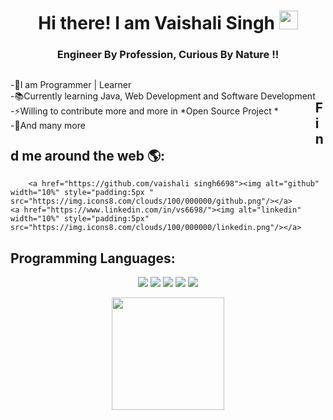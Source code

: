 
<h1 align="center">Hi there!  I am Vaishali Singh <img src="https://github.com/kogisin/kogisin/blob/main/gifs/hi.gif" width="30px"></h1>
<h3 align="center">Engineer By Profession, Curious By Nature !!</h3> 

 <p  style="float:left;">
 -👸I am <bold>Programmer</bold> | <bold>Learner</bold> <br>
 -📚Currently learning <bold>Java</bold>, <bold>Web Development</bold> and <bold>Software Development</bold> <br>
 -⚡Willing to contribute more and more in *Open Source Project * <br>
 -🌈And many more </p>
</div>
<br>

## Find me around the web 🌎: 
<p align="center">
	
        <a href="https://github.com/vaishali singh6698"><img alt="github" width="10%" style="padding:5px " src="https://img.icons8.com/clouds/100/000000/github.png"/></a>
	<a href="https://www.linkedin.com/in/vs6698/"><img alt="linkedin" width="10%" style="padding:5px" src="https://img.icons8.com/clouds/100/000000/linkedin.png"/></a>
	
</p>

## Programming Languages:

<p align="center">
	<img src="https://img.icons8.com/color/96/000000/java-coffee-cup-logo.png"/>
	<img src="https://img.icons8.com/color/96/000000/c-plus-plus-logo.png"/>
	<img src="https://img.icons8.com/color/96/000000/html-5.png"/>
	<img src="https://img.icons8.com/color/96/000000/css3.png"/>
	<img src="https://img.icons8.com/color/96/000000/javascript-logo-1.png"/>
	
</p>
<p align="center" >
  <a href="https://github.com/vaishalisingh6698">
    <img height="180em" src="https://github-readme-stats-eight-theta.vercel.app/api?username=vaishalisingh6698&show_icons=true&theme=algolia&include_all_commits=true&count_private=true"/>
  </a>
</p>


